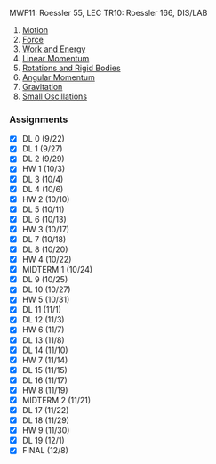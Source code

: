 MWF11: Roessler 55, LEC
TR10: Roessler 166, DIS/LAB
1. [Motion](Motion.md)
2. [Force](Force.md)
3. [Work and Energy](Work%20and%20Energy.md)
4. [Linear Momentum](Linear%20Momentum.md)
5. [Rotations and Rigid Bodies](Rotations%20and%20Rigid%20Bodies.md)
6. [Angular Momentum](Angular%20Momentum.md)
7. [Gravitation](Gravitation.md)
8. [Small Oscillations](Small%20Oscillations.md)
### Assignments
- [x] DL 0 (9/22)
- [x] DL 1 (9/27)
- [x] DL 2 (9/29)
- [x] HW 1 (10/3)
- [x] DL 3 (10/4)
- [x] DL 4 (10/6)
- [x] HW 2 (10/10)
- [x] DL 5 (10/11)
- [x] DL 6 (10/13)
- [x] HW 3 (10/17)
- [x] DL 7 (10/18)
- [x] DL 8 (10/20)
- [x] HW 4 (10/22)
- [x] MIDTERM 1 (10/24)
- [x] DL 9 (10/25)
- [x] DL 10 (10/27)
- [x] HW 5 (10/31)
- [x] DL 11 (11/1)
- [x] DL 12 (11/3)
- [x] HW 6 (11/7)
- [x] DL 13 (11/8)
- [x] DL 14 (11/10)
- [x] HW 7 (11/14)
- [x] DL 15 (11/15)
- [x] DL 16 (11/17)
- [x] HW 8 (11/19)
- [x] MIDTERM 2 (11/21)
- [x] DL 17 (11/22)
- [x] DL 18 (11/29)
- [x] HW 9 (11/30)
- [x] DL 19 (12/1)
- [x] FINAL (12/8)